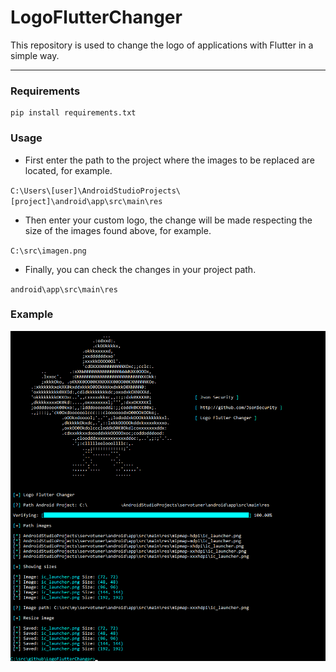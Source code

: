 # LogoFlutterChanger
This repository is used to change the logo of applications with Flutter in a simple way.

---

### Requirements

```
pip install requirements.txt
```

### Usage

- First enter the path to the project where the images to be replaced are located, for example.

`C:\Users\[user]\AndroidStudioProjects\[project]\android\app\src\main\res`

- Then enter your custom logo, the change will be made respecting the size of the images found above, for example.

`C:\src\imagen.png`

- Finally, you can check the changes in your project path. 

`android\app\src\main\res`

### Example

<img src="https://github.com/JsonSecurity/Images/blob/main/scripts//logoflutterchanger.png" width="840" />
